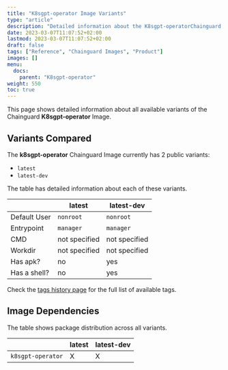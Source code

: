 ```yaml
---
title: "K8sgpt-operator Image Variants"
type: "article"
description: "Detailed information about the K8sgpt-operatorChainguard Image variants"
date: 2023-03-07T11:07:52+02:00
lastmod: 2023-03-07T11:07:52+02:00
draft: false
tags: ["Reference", "Chainguard Images", "Product"]
images: []
menu:
  docs:
    parent: "K8sgpt-operator"
weight: 550
toc: true
---
```


This page shows detailed information about all available variants of the Chainguard **K8sgpt-operator** Image.

## Variants Compared
The **k8sgpt-operator** Chainguard Image currently has 2 public variants: 

- `latest`
- `latest-dev`

The table has detailed information about each of these variants.

|              | latest        | latest-dev    |
|--------------|---------------|---------------|
| Default User | `nonroot`     | `nonroot`     |
| Entrypoint   | `manager`     | `manager`     |
| CMD          | not specified | not specified |
| Workdir      | not specified | not specified |
| Has apk?     | no            | yes           |
| Has a shell? | no            | yes           |

Check the [tags history page](/chainguard/chainguard-images/reference/k8sgpt-operator/tags_history/) for the full list of available tags.
## Image Dependencies
The table shows package distribution across all variants.

|                   | latest | latest-dev |
|-------------------|--------|------------|
| `k8sgpt-operator` | X      | X          |
